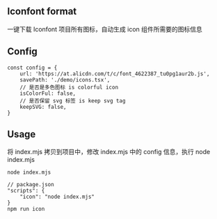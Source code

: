 ## Iconfont format
一键下载 Iconfont 项目所有图标，自动生成 icon 组件所需要的图标信息

## Config
```
const config = {
    url: 'https://at.alicdn.com/t/c/font_4622387_tu0pg1aur2b.js',
    savePath: './demo/icons.tsx',
    // 是否是多色图标 is colorful icon
    isColorFul: false,
    // 是否保留 svg 标签 is keep svg tag
    keepSVG: false,
}
```


## Usage
将 index.mjs 拷贝到项目中，修改 index.mjs 中的 config 信息，执行 node index.mjs

```
node index.mjs
```

```
// package.json
"scripts": {
    "icon": "node index.mjs"
}
npm run icon
```